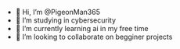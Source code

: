 - 👋 Hi, I’m @PigeonMan365
- 👀 I’m studying in cybersecurity
- 🌱 I’m currently learning ai in my free time
- 💞️ I’m looking to collaborate on begginer projects

<!---
PigeonMan365/PigeonMan365 is a ✨ special ✨ repository because its `README.md` (this file) appears on your GitHub profile.
You can click the Preview link to take a look at your changes.
--->
